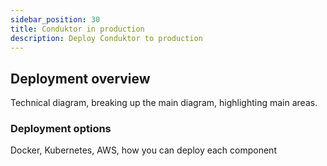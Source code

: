 ```yaml
---
sidebar_position: 30
title: Conduktor in production 
description: Deploy Conduktor to production
---
```


## Deployment overview

Technical diagram, breaking up the main diagram, highlighting main areas.

### Deployment options

Docker, Kubernetes, AWS, how you can deploy each component
